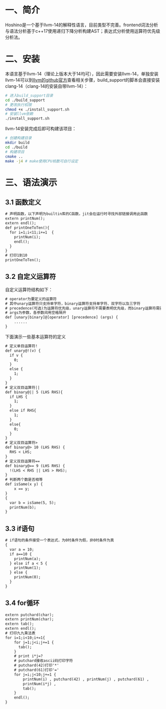 # 一、简介
Hoshino是一个基于llvm-14的解释性语言，目前类型不完善。frontend词法分析与语法分析基于c++17使用递归下降分析构建AST；表达式分析使用运算符优先级分析法。
# 二、安装
本语言基于llvm-14（理论上版本大于14均可），因此需要安装llvm-14，单独安装llvm-14可以到[llvm的github官方](https://github.com/llvm/llvm-project)查看相关步骤，build_support的脚本会直接安装clang-14（clang-14的安装自带llvm-14）：
```sh
# 进入build_support目录
cd ./build_support
# 更改执行权限
chmod +x ./install_support.sh
# 安装llvm依赖
./install_support.sh
```
llvm-14安装完成后即可构建该项目：
```sh
# 创建构建目录
mkdir build
cd ./build
# 构建项目
cmake ..
make -j4 # make使用CPU核数可自行设定
```
# 三、语法演示
## 3.1 函数定义
```txt
# 声明函数，以下声明为builtin库的C函数，jit会在运行时寻找外部链接调用此函数
extern printNum();
extern endl();
def printOneToTen(){
  for i=1;i<11;i+=1  {
    printNum(i);
    endl();
  }
}
# 打印1到10
printOneToTen();
```
## 3.2 自定义运算符
自定义运算符结构如下：
```txt
# operator为要定义的运算符
# 其中unary运算符只支持单字符，binary运算符支持单字符、双字符以及三字符
# precedence(可选)为运算符优先级，unary运算符不需要表明优先级，而binary运算符需要
# args为参数，各参数间用空格隔开
def [unary|binary]@[operator] [precedence] (args) {
    ......
}
```
下面演示一些基本运算符的定义
```txt
# 定义单目运算符!
def unary@!(v) {
  if v {
    0;
  }
  else {
    1;
  }
}
# 定义双目运算符||
def binary@|| 5 (LHS RHS){
  if LHS {
    1;
  }
  else if RHS{
    1;
  }
  else{
    0;
  }
}
# 定义双目运算符>
def binary@> 10 (LHS RHS) {
  RHS < LHS;
}
# 定义双目运算符==
def binary@== 9 (LHS RHS) {
  !(LHS < RHS || LHS > RHS);
}
# 判断两个数是否相等
def isSame(x y) {
    x == y;
}
{
  var b = isSame(5, 5);
  printNum(b);
}
```
## 3.3 if语句
```txt
# if语句的条件接受一个表达式，为0时条件为假，非0时条件为真
{
  var a = 10;
  if a==10 {
    printNum(a);
  } else if a < 5 {
    printNum(1);
  } else {
    printNum(0);
  }
}
```
## 3.4 for循环
```txt
extern putchard(char);
extern printNum(char);
extern tab();
extern endl();
# 打印九九乘法表
for i=1;i<10;i+=1{
    for j=1;j<i;j+=1 {
      tab(); 
    }
    # print i*j=?
    # putchard接收ascii码打印字符
    # putchard(42)打印'*'
    # putchard(61)打印'='
    for j=i;j<10;j+=1 {
        printNum(i) , putchard(42) , printNum(j) , putchard(61) , 
        printNum(i*j) , 
        tab(); 
    }
    endl();
}
```